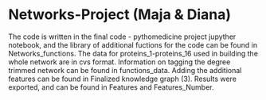 # Networks-Project (Maja & Diana)
The code is written in the final code - pythomedicine project jupyther notebook, and
the library of additional fuctions  for the code can be found in Networks_functions. 
The data for proteins_1-proteins_16 used in building the whole network are in cvs format.
Information on tagging the degree trimmed network can be found in functions_data. 
Adding the additional features can be found in Finalized knowledge graph (3).
Results were exported, and can be found in Features and Features_Number.
